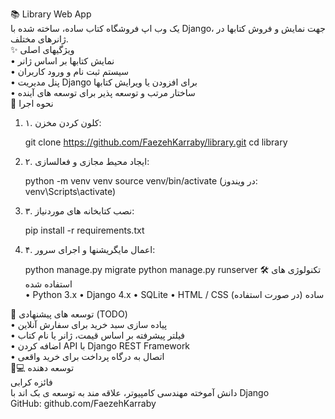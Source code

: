 📚 Library Web App  
یک وب اپ فروشگاه کتاب ساده، ساخته شده با Django، جهت نمایش و فروش کتابها در ژانرهای مختلف.  
✨ ویژگیهای اصلی  
•	نمایش کتابها بر اساس ژانر  
•	سیستم ثبت نام و ورود کاربران  
•	پنل مدیریت Django برای افزودن یا ویرایش کتابها  
•	ساختار مرتب و توسعه پذیر برای توسعه های آینده  
🚀 نحوه اجرا  
1.	۱. کلون کردن مخزن:  

    git clone https://github.com/FaezehKarraby/library.git
    cd library
2.	۲. ایجاد محیط مجازی و فعالسازی:  

    python -m venv venv
    source venv/bin/activate  (در ویندوز: venv\Scripts\activate)
3.	۳. نصب کتابخانه های موردنیاز:  

    pip install -r requirements.txt
4.	۴. اعمال مایگریشنها و اجرای سرور:  

    python manage.py migrate
    python manage.py runserver
🛠️ تکنولوژی های استفاده شده  
•	Python 3.x
•	Django 4.x
•	SQLite
•	HTML / CSS ساده (در صورت استفاده)

🧩 توسعه های پیشنهادی (TODO)  
•	پیاده سازی سبد خرید برای سفارش آنلاین  
•	فیلتر پیشرفته بر اساس قیمت، ژانر یا نام کتاب  
•	اضافه کردن API با Django REST Framework  
•	اتصال به درگاه پرداخت برای خرید واقعی  
👩💻 توسعه دهنده  
فائزه کرابی  
دانش آموخته مهندسی کامپیوتر، علاقه مند به توسعه ی بک اند با Django  
GitHub: github.com/FaezehKarraby
